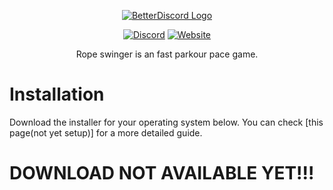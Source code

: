 <div align="center">

[![BetterDiscord Logo](https://cdn.discordapp.com/attachments/1155787121588711444/1167582073364693052/Galaxy_Banner.png?ex=654ea68a&is=653c318a&hm=23f046f02184813719beb6432debb16157de1ac2bcef47b6f651302b089dfc72&)](https://galaxyexe.carrd.co)

[![Discord][discord-badge]][discord-link] [![Website][website-badge]][website-link]


[discord-badge]: https://img.shields.io/badge/discord-green?labelColor=0c0d10&color=7289da&style=for-the-badge&logo=discord&logoColor=7289da
[discord-link]: https://discord.gg/fRYXRmqKHD

[website-badge]: https://img.shields.io/badge/website-green?labelColor=0c0d10&color=3a71c1&style=for-the-badge&logo=firefoxbrowser&logoColor=3a71c1
[website-link]: https://galaxyexe.carrd.co



Rope swinger is an fast parkour pace game.




</div>



# Installation

Download the installer for your operating system below. You can check [this page(not yet setup)] for a more detailed guide.

# DOWNLOAD NOT AVAILABLE YET!!!
